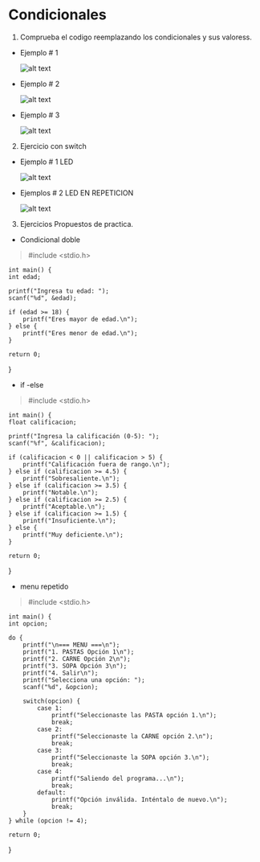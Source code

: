 # Condicionales

1. Comprueba el codigo reemplazando los condicionales y sus valoress.

- Ejemplo # 1

    ![alt text](../photos/condicional_1.png)

- Ejemplo # 2

    ![alt text](../photos/condicional_2.png)

- Ejemplo # 3 

    ![alt text](../photos/condicional_3.png)

2. Ejercicio con switch

- Ejemplo # 1 LED

    ![alt text](../photos/codigo_LED.png)

- Ejemplos # 2 LED EN REPETICION

    ![alt text](../photos/programa_LED_repeticion.png)

3. Ejercicios Propuestos de practica.

- Condicional doble

>#include <stdio.h>

    int main() {
    int edad;

    printf("Ingresa tu edad: ");
    scanf("%d", &edad);

    if (edad >= 18) {
        printf("Eres mayor de edad.\n");
    } else {
        printf("Eres menor de edad.\n");
    }

    return 0;
}

- if -else 

>#include <stdio.h>

    int main() {
    float calificacion;

    printf("Ingresa la calificación (0-5): ");
    scanf("%f", &calificacion);

    if (calificacion < 0 || calificacion > 5) {
        printf("Calificación fuera de rango.\n");
    } else if (calificacion >= 4.5) {
        printf("Sobresaliente.\n");
    } else if (calificacion >= 3.5) {
        printf("Notable.\n");
    } else if (calificacion >= 2.5) {
        printf("Aceptable.\n");
    } else if (calificacion >= 1.5) {
        printf("Insuficiente.\n");
    } else {
        printf("Muy deficiente.\n");
    }

    return 0;
}

- menu repetido

>#include <stdio.h>

    int main() {
    int opcion;

    do {
        printf("\n=== MENU ===\n");
        printf("1. PASTAS Opción 1\n");
        printf("2. CARNE Opción 2\n");
        printf("3. SOPA Opción 3\n");
        printf("4. Salir\n");
        printf("Selecciona una opción: ");
        scanf("%d", &opcion);

        switch(opcion) {
            case 1:
                printf("Seleccionaste las PASTA opción 1.\n");
                break;
            case 2:
                printf("Seleccionaste la CARNE opción 2.\n");
                break;
            case 3:
                printf("Seleccionaste la SOPA opción 3.\n");
                break;
            case 4:
                printf("Saliendo del programa...\n");
                break;
            default:
                printf("Opción inválida. Inténtalo de nuevo.\n");
                break;
        }
    } while (opcion != 4);

    return 0;
}


